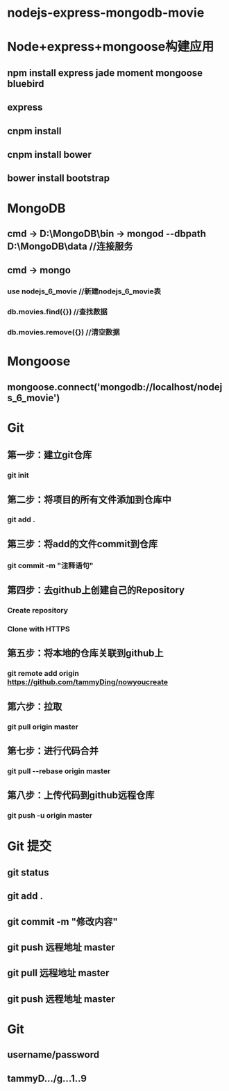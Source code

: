 # nodejs-express-mongodb-movie

# Node+express+mongoose构建应用
## npm install express jade moment mongoose bluebird
## express
## cnpm install
## cnpm install bower
## bower install bootstrap
  
# MongoDB
## cmd -> D:\MongoDB\bin -> mongod --dbpath D:\MongoDB\data  //连接服务
## cmd -> mongo
### use nodejs_6_movie //新建nodejs_6_movie表
### db.movies.find({}) //查找数据
### db.movies.remove({}) //清空数据

# Mongoose
## mongoose.connect('mongodb://localhost/nodejs_6_movie')

# Git
## 第一步：建立git仓库
### git init
## 第二步：将项目的所有文件添加到仓库中
### git add .
## 第三步：将add的文件commit到仓库
### git commit -m "注释语句"
## 第四步：去github上创建自己的Repository
### Create repository
### Clone with HTTPS
## 第五步：将本地的仓库关联到github上
### git remote add origin https://github.com/tammyDing/nowyoucreate
## 第六步：拉取
### git pull origin master
## 第七步：进行代码合并
### git pull --rebase origin master
## 第八步：上传代码到github远程仓库
### git push -u origin master

# Git 提交
## git status
## git add .
## git commit -m "修改内容"
## git push 远程地址 master
## git pull 远程地址 master
## git push 远程地址 master

# Git
## username/password
## tammyD.../g...1..9
  




